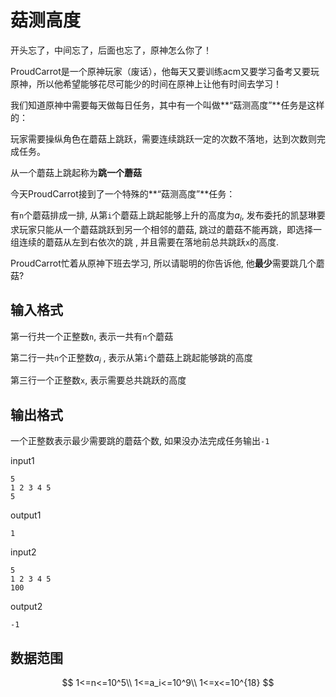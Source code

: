 # 菇测高度

开头忘了，中间忘了，后面也忘了，原神怎么你了！

ProudCarrot是一个原神玩家（废话），他每天又要训练acm又要学习备考又要玩原神，所以他希望能够花尽可能少的时间在原神上让他有时间去学习！

我们知道原神中需要每天做每日任务，其中有一个叫做**“菇测高度”**任务是这样的：

玩家需要操纵角色在蘑菇上跳跃，需要连续跳跃一定的次数不落地，达到次数则完成任务。

从一个蘑菇上跳起称为**跳一个蘑菇**



今天ProudCarrot接到了一个特殊的**“菇测高度”**任务：

有`n`个蘑菇排成一排, 从第`i`个蘑菇上跳起能够上升的高度为$a_i$, 发布委托的凯瑟琳要求玩家只能从一个蘑菇跳跃到另一个相邻的蘑菇, 跳过的蘑菇不能再跳，即选择一组连续的蘑菇从左到右依次的跳 , 并且需要在落地前总共跳跃`x`的高度. 

ProudCarrot忙着从原神下班去学习, 所以请聪明的你告诉他, 他**最少**需要跳几个蘑菇?



## 输入格式

第一行共一个正整数`n`, 表示一共有`n`个蘑菇

第二行一共`n`个正整数$a_{i}$ , 表示从第`i`个蘑菇上跳起能够跳的高度

第三行一个正整数`x`, 表示需要总共跳跃的高度

## 输出格式

一个正整数表示最少需要跳的蘑菇个数, 如果没办法完成任务输出`-1`


input1
```
5
1 2 3 4 5
5
```
output1
```
1
```

input2
```
5
1 2 3 4 5
100
```
output2
```
-1
```

## 数据范围

$$
1<=n<=10^5\\
1<=a_i<=10^9\\
1<=x<=10^{18}
$$

